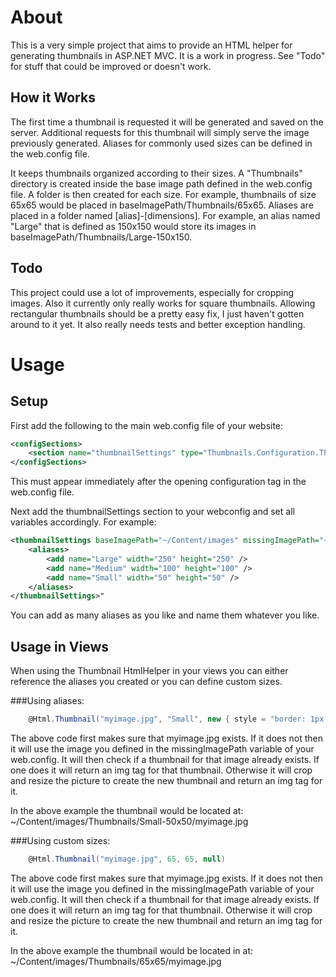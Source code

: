 
About
=====
This is a very simple project that aims to provide an HTML helper for generating thumbnails in ASP.NET MVC. 
It is a work in progress. See "Todo" for stuff that could be improved or doesn't work.

How it Works
------------

The first time a thumbnail is requested it will be generated and saved on the server. Additional requests for this 
thumbnail will simply serve the image previously generated. Aliases for commonly used sizes can be defined in the 
web.config file.

It keeps thumbnails organized according to their sizes. A "Thumbnails" directory is created inside the base 
image path defined in the web.config file. A folder is then created for each size. For example, thumbnails of size 
65x65 would be placed in baseImagePath/Thumbnails/65x65. Aliases are placed in a folder named [alias]-[dimensions]. 
For example, an alias named "Large" that is defined as 150x150 would store its images in baseImagePath/Thumbnails/Large-150x150.

Todo
----
This project could use a lot of improvements, especially for cropping images. Also it currently only really works for square thumbnails. Allowing rectangular thumbnails should be a pretty easy fix, I just haven't gotten around to it yet. It also really needs tests and better exception handling.


Usage
=====

Setup
-----

First add the following to the main web.config file of your website:

```xml
<configSections>
	<section name="thumbnailSettings" type="Thumbnails.Configuration.ThumbnailSettings, Thumbnails" />
</configSections>
```

This must appear immediately after the opening configuration tag in the web.config file.

Next add the thumbnailSettings section to your webconfig and set all variables accordingly. For example:

```xml
<thumbnailSettings baseImagePath="~/Content/images" missingImagePath="~/Content/images/missing.jpg">
	<aliases>
		<add name="Large" width="250" height="250" />
		<add name="Medium" width="100" height="100" />
		<add name="Small" width="50" height="50" />
	</aliases>
</thumbnailSettings>"
```

You can add as many aliases as you like and name them whatever you like.

Usage in Views
--------------

When using the Thumbnail HtmlHelper in your views you can either reference the aliases you created or you can define custom sizes.

###Using aliases:

```c#
	@Html.Thumbnail("myimage.jpg", "Small", new { style = "border: 1px solid black;" })
```

The above code first makes sure that myimage.jpg exists. If it does not then it will use the image you defined in the 
missingImagePath variable of your web.config. It will then check if a thumbnail for that image already exists. If one does 
it will return an img tag for that thumbnail. Otherwise it will crop and resize the picture to create the new thumbnail and 
return an img tag for it.

In the above example the thumbnail would be located at: ~/Content/images/Thumbnails/Small-50x50/myimage.jpg

###Using custom sizes:

```c#
	@Html.Thumbnail("myimage.jpg", 65, 65, null)
```

The above code first makes sure that myimage.jpg exists. If it does not then it will use the image you defined in the 
missingImagePath variable of your web.config. It will then check if a thumbnail for that image already exists. If one does 
it will return an img tag for that thumbnail. Otherwise it will crop and resize the picture to create the new thumbnail and 
return an img tag for it.

In the above example the thumbnail would be located in at: ~/Content/images/Thumbnails/65x65/myimage.jpg